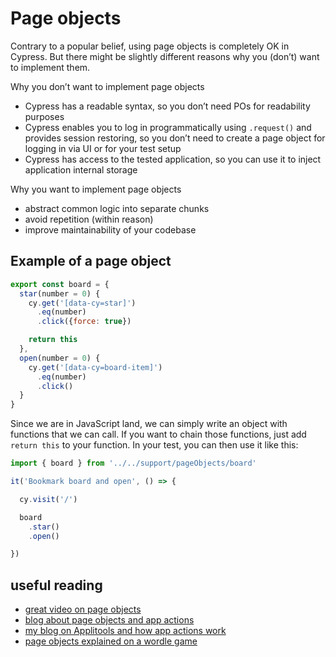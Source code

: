 # Page objects
Contrary to a popular belief, using page objects is completely OK in Cypress. But there might be slightly different reasons why you (don’t) want to implement them.

Why you don’t want to implement page objects
- Cypress has a readable syntax, so you don’t need POs for readability purposes
- Cypress enables you to log in programmatically using `.request()` and provides session restoring, so you don’t need to create a page object for logging in via UI or for your test setup
- Cypress has access to the tested application, so you can use it to inject application internal storage

Why you want to implement page objects
- abstract common logic into separate chunks
- avoid repetition (within reason)
- improve maintainability of your codebase

## Example of a page object
```js
export const board = {
  star(number = 0) {
    cy.get('[data-cy=star]')
      .eq(number)
      .click({force: true})

    return this
  },
  open(number = 0) {
    cy.get('[data-cy=board-item]')
      .eq(number)
      .click()
  }
}
```
Since we are in JavaScript land, we can simply write an object with functions that we can call. If you want to chain those functions, just add `return this` to your function. In your test, you can then use it like this:

```js
import { board } from '../../support/pageObjects/board'

it('Bookmark board and open', () => {

  cy.visit('/')

  board
    .star()
    .open()

})
```
## useful reading
- [great video on page objects](https://testautomationu.applitools.com/cypress-tutorial/chapter7.html)
- [blog about page objects and app actions](https://www.cypress.io/blog/2019/01/03/stop-using-page-objects-and-start-using-app-actions/)
- [my blog on Applitools and how app actions work](https://applitools.com/blog/page-objects-app-actions-cypress/)
- [page objects explained on a wordle game](https://glebbahmutov.com/blog/wordle-page-objects/)